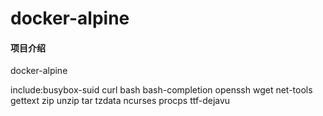 # docker-alpine

#### 项目介绍
docker-alpine

include:busybox-suid curl bash bash-completion openssh wget net-tools gettext zip unzip tar tzdata ncurses procps ttf-dejavu
